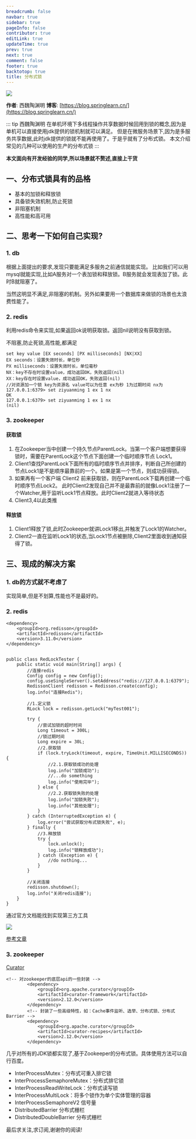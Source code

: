 ```yaml
---
breadcrumb: false
navbar: true
sidebar: true
pageInfo: false
contributor: true
editLink: true
updateTime: true
prev: true
next: true
comment: false
footer: true
backtotop: true
title: 分布式锁
---
```



![](https://img.springlearn.cn/blog/learn_1596467333000.png)

**作者**: 西魏陶渊明
**博客**: [https://blog.springlearn.cn/](https://blog.springlearn.cn/)

::: tip 西魏陶渊明
在单机环境下多线程操作共享数据时候回用到锁的概念,因为是单机可以直接使用jdk提供的锁机制就可以满足。
但是在微服务场景下,因为是多服务共享数据,此时jdk提供的锁就不能再使用了。于是乎就有了分布式锁。
本文介绍常见的几种可以使用的生产的分布式锁
:::


**本文面向有开发经验的同学,所以场景就不赘述,直接上干货**

## 一、分布式锁具有的品格

- 基本的加锁和释放锁
- 具备锁失效机制,防止死锁
- 非阻塞机制
- 高性能和高可用

## 二、思考一下如何自己实现?


### 1. db

根据上面提出的要求,发现只要能满足多服务之前通信就能实现。
比如我们可以用mysql就能实现,比如A服务对一个表加锁和释放锁。B服务就会发现表加了锁。此时B就阻塞了。

当然这明显不满足,非阻塞的机制。另外如果要用一个数据库来做锁的场景也太浪费性能了。

### 2. redis

利用redis命令来实现,如果返回ok说明获取锁。返回nil说明没有获取到锁。

不阻塞,防止死锁,高性能,都满足

```
set key value [EX seconds] [PX milliseconds] [NX|XX]
EX seconds：设置失效时长，单位秒
PX milliseconds：设置失效时长，单位毫秒
NX：key不存在时设置value，成功返回OK，失败返回(nil)
XX：key存在时设置value，成功返回OK，失败返回(nil)
//对资源加一个锁 key为资源名 value可以为任意 ex为秒 1为过期时间 nx为
127.0.0.1:6379> set ziyuanming 1 ex 1 nx
OK
127.0.0.1:6379> set ziyuanming 1 ex 1 nx
(nil)
```

### 3. zookeeper

#### 获取锁
1. 在Zookeeper当中创建一个持久节点ParentLock。当第一个客户端想要获得锁时，需要在ParentLock这个节点下面创建一个临时顺序节点 Lock1。
2. Client1查找ParentLock下面所有的临时顺序节点并排序，判断自己所创建的节点Lock1是不是顺序最靠前的一个。如果是第一个节点，则成功获得锁。
3. 如果再有一个客户端 Client2 前来获取锁，则在ParentLock下载再创建一个临时顺序节点Lock2。
   此时Client2发现自己并不是最靠前的就像Lock1注册了一个Watcher,用于监听Lock1节点释放。此时Client2就进入等待状态
4. Client3,4以此类推

#### 释放锁

1. Client1释放了锁,此时Zookeeper就讲Lock1移出,并触发了Lock1的Watcher。
2. Client2一直在监听Lock1的状态,当Lock1节点被删除,Client2里面收到通知获得了锁。



## 三、现成的解决方案

### 1. db的方式就不考虑了

实现简单,但是不划算,性能也不是最好的。

### 2. redis

```
<dependency>
    <groupId>org.redisson</groupId>
    <artifactId>redisson</artifactId>
    <version>3.11.0</version>
</dependency>
```

```

public class RedLockTester {
    public static void main(String[] args) {
        //连接redis
        Config config = new Config();
        config.useSingleServer().setAddress("redis://127.0.0.1:6379");
        RedissonClient redisson = Redisson.create(config);
        log.info("连接Redis");

        //1.定义锁
        RLock lock = redisson.getLock("myTest001");

        try {
            //尝试加锁的超时时间
            Long timeout = 300L;
            //锁过期时间
            Long expire = 30L;
            //2.获取锁
            if (lock.tryLock(timeout, expire, TimeUnit.MILLISECONDS)) {
                //2.1.获取锁成功的处理
                log.info("加锁成功");
                //...do something
                log.info("使用完毕");
            } else {
                //2.2.获取锁失败的处理
                log.info("加锁失败");
                log.info("其他处理");
            }
        } catch (InterruptedException e) {
            log.error("尝试获取分布式锁失败", e);
        } finally {
            //3.释放锁
            try {
                lock.unlock();
                log.info("锁释放成功");
            } catch (Exception e) {
                //do nothing...
            }
        }

        //关闭连接
        redisson.shutdown();
        log.info("关闭redis连接");
    }
}
```
通过官方文档能找到实现第三方工具

![](https://img.springlearn.cn/blog/learn_1596471713000.png)


[参考文章](https://www.cnblogs.com/rgcLOVEyaya/p/RGC_LOVE_YAYA_1003days.html)


### 3. zookeeper

[Curator](https://curator.apache.org/)


```
<!-- 对zookeeper的底层api的一些封装 -->
        <dependency>
            <groupId>org.apache.curator</groupId>
            <artifactId>curator-framework</artifactId>
            <version>2.12.0</version>
        </dependency>
        <!-- 封装了一些高级特性，如：Cache事件监听、选举、分布式锁、分布式Barrier -->
        <dependency>
            <groupId>org.apache.curator</groupId>
            <artifactId>curator-recipes</artifactId>
            <version>2.12.0</version>
        </dependency>
```

几乎对所有的JDK锁都实现了,基于Zookeeper的分布式锁。具体使用方法可以自行百度。

- InterProcessMutex：分布式可重入排它锁
- InterProcessSemaphoreMutex：分布式排它锁
- InterProcessReadWriteLock：分布式读写锁
- InterProcessMultiLock：将多个锁作为单个实体管理的容器
- InterProcessSemaphoreV2 信号量
- DistributedBarrier 分布式栅栏
- DistributedDoubleBarrier 分布式栅栏


最后求关注,求订阅,谢谢你的阅读!


